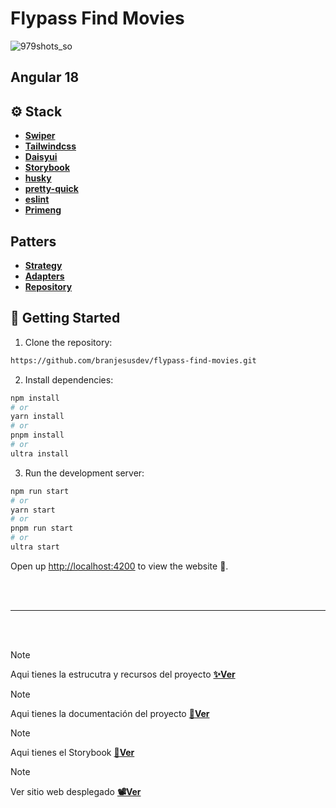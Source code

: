 <h1>Flypass Find Movies</h1>

![979shots_so](https://github.com/user-attachments/assets/7a8cbe68-5ffb-45c1-ad96-2ef5c2e34e7e)

## Angular 18

## ⚙️ Stack

- [**Swiper**](https://swiperjs.com/)
- [**Tailwindcss**](https://tailwindcss.com/)
- [**Daisyui**](https://daisyui.com/)
- [**Storybook**](https://storybook.js.org/)
- [**husky**](https://typicode.github.io/husky/)
- [**pretty-quick**](https://www.npmjs.com/package/pretty-quick)
- [**eslint**](https://eslint.org/)
- [**Primeng**](https://primeng.org/)

## Patters

- [**Strategy**](https://refactoring.guru/design-patterns/strategy/typescript/example)
- [**Adapters**](https://refactoring.guru/design-patterns/adapter)
- [**Repository**](https://4markdown.com/understanding-repository-pattern-in-nodejs-and-typescript/)

## 🚀 Getting Started

1. Clone the repository:

```bash
https://github.com/branjesusdev/flypass-find-movies.git
```

2. Install dependencies:

```bash
npm install
# or
yarn install
# or
pnpm install
# or
ultra install
```

3. Run the development server:

```bash
npm run start
# or
yarn start
# or
pnpm run start
# or
ultra start
```

Open up [http://localhost:4200](http://localhost:4200) to view the website 🚀.

<br><br>
<hr>
<br><br>

> [!NOTE]
> Aqui tienes la estrucutra y recursos del proyecto [**✨Ver**](https://drive.google.com/file/d/1E_C7re00xOcC7pymKn4-fsNTPtnTKZ9H/view?usp=sharing)


> [!NOTE]
> Aqui tienes la documentación del proyecto [**📝Ver**](https://cool-smakager-2b89d1.netlify.app/)


> [!NOTE]
> Aqui tienes el Storybook  [**🎨Ver**](https://spectacular-salamander-37a704.netlify.app)


> [!NOTE]
> Ver sitio web desplegado [**📽️Ver**](https://flypass-find-movies.vercel.app/)




